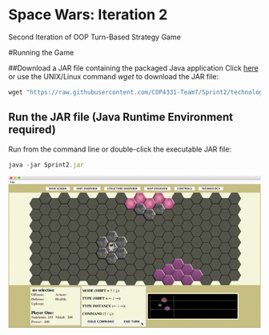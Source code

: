 # Space Wars: Iteration 2
Second Iteration of OOP Turn-Based Strategy Game

<!--[Iteration 1 requirements](demo/Iteration1_Requirements.pdf)-->

#Running the Game

##Download a JAR file containing the packaged Java application
Click [here](Sprint1.jar) or use the UNIX/Linux command *wget* to download the JAR file:
 
```javascript
wget "https://raw.githubusercontent.com/COP4331-Team7/Sprint2/technology/Sprint2.jar" -O Sprint2.jar 
```
## Run the JAR file (Java Runtime Environment required)
Run from the command line or double-click the executable JAR file:
```javascript
java -jar Sprint2.jar 
```

![alt tag](demo/toggle_turn.gif)
